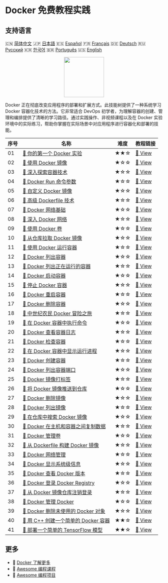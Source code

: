 # Docker 免费教程实践

## 支持语言

🇨🇳 [简体中文](README_zh.md) 🇯🇵 [日本語](README_ja.md) 🇪🇸 [Español](README_es.md) 🇫🇷 [Français](README_fr.md) 🇩🇪 [Deutsch](README_de.md) 🇷🇺 [Русский](README_ru.md) 🇰🇷 [한국어](README_ko.md) 🇧🇷 [Português](README_pt.md) 🇺🇸 [English](README.md) 

<div align="center">
<img width="128px" src="https://file.labex.io/path/X5zPui0XRqNx.png">
</div>

Docker 正在彻底改变应用程序的部署和扩展方式。此技能树提供了一种系统学习 Docker 容器化技术的方法。它非常适合 DevOps 初学者，为理解容器的创建、管理和编排提供了清晰的学习路径。通过实践操作、非视频课程以及在 Docker 实验环境中的实际练习，帮助你掌握在实际场景中对应用程序进行容器化和部署的技能。

|   序号 | 名称                                                                                                                          | 难度   | 教程链接                                                                                             |
|--------|-------------------------------------------------------------------------------------------------------------------------------|--------|------------------------------------------------------------------------------------------------------|
|     01 | [📖 你的第一个 Docker 实验](https://labex.io/zh/tutorials/docker-your-first-docker-lab-92719)                                 | ★★☆    | [🔗 View](https://labex.io/zh/tutorials/docker-your-first-docker-lab-92719)                          |
|     02 | [📖 使用 Docker 镜像](https://labex.io/zh/tutorials/docker-working-with-docker-images-388939)                                 | ★☆☆    | [🔗 View](https://labex.io/zh/tutorials/docker-working-with-docker-images-388939)                    |
|     03 | [📖 深入探索容器技术](https://labex.io/zh/tutorials/docker-diving-deeper-into-containers-388951)                              | ★☆☆    | [🔗 View](https://labex.io/zh/tutorials/docker-diving-deeper-into-containers-388951)                 |
|     04 | [📖 Docker Run 命令参数](https://labex.io/zh/tutorials/docker-docker-run-command-parameters-389228)                           | ★☆☆    | [🔗 View](https://labex.io/zh/tutorials/docker-docker-run-command-parameters-389228)                 |
|     05 | [📖 自定义 Docker 镜像](https://labex.io/zh/tutorials/docker-custom-docker-images-389185)                                     | ★☆☆    | [🔗 View](https://labex.io/zh/tutorials/docker-custom-docker-images-389185)                          |
|     06 | [📖 高级 Dockerfile 技术](https://labex.io/zh/tutorials/docker-advanced-dockerfile-techniques-389027)                         | ★☆☆    | [🔗 View](https://labex.io/zh/tutorials/docker-advanced-dockerfile-techniques-389027)                |
|     07 | [📖 Docker 网络基础](https://labex.io/zh/tutorials/docker-docker-networking-basics-389048)                                    | ★☆☆    | [🔗 View](https://labex.io/zh/tutorials/docker-docker-networking-basics-389048)                      |
|     08 | [📖 深入 Docker 网络](https://labex.io/zh/tutorials/docker-dive-into-docker-networking-389047)                                | ★☆☆    | [🔗 View](https://labex.io/zh/tutorials/docker-dive-into-docker-networking-389047)                   |
|     09 | [📖 使用 Docker 卷](https://labex.io/zh/tutorials/docker-working-with-docker-volumes-389189)                                  | ★☆☆    | [🔗 View](https://labex.io/zh/tutorials/docker-working-with-docker-volumes-389189)                   |
|     10 | [📖 从仓库拉取 Docker 镜像](https://labex.io/zh/tutorials/docker-docker-pull-image-from-repository-271485)                    | ★☆☆    | [🔗 View](https://labex.io/zh/tutorials/docker-docker-pull-image-from-repository-271485)             |
|     11 | [📖 使用 Docker 运行容器](https://labex.io/zh/tutorials/docker-docker-run-a-container-271495)                                 | ★☆☆    | [🔗 View](https://labex.io/zh/tutorials/docker-docker-run-a-container-271495)                        |
|     12 | [📖 Docker 列出容器](https://labex.io/zh/tutorials/docker-docker-list-containers-271475)                                      | ★☆☆    | [🔗 View](https://labex.io/zh/tutorials/docker-docker-list-containers-271475)                        |
|     13 | [📖 Docker 列出正在运行的容器](https://labex.io/zh/tutorials/docker-docker-list-running-containers-271483)                    | ★☆☆    | [🔗 View](https://labex.io/zh/tutorials/docker-docker-list-running-containers-271483)                |
|     14 | [📖 Docker 启动容器](https://labex.io/zh/tutorials/docker-docker-start-container-271499)                                      | ★☆☆    | [🔗 View](https://labex.io/zh/tutorials/docker-docker-start-container-271499)                        |
|     15 | [📖 停止 Docker 容器](https://labex.io/zh/tutorials/docker-docker-stop-container-271501)                                      | ★☆☆    | [🔗 View](https://labex.io/zh/tutorials/docker-docker-stop-container-271501)                         |
|     16 | [📖 Docker 重启容器](https://labex.io/zh/tutorials/docker-docker-restart-container-271489)                                    | ★☆☆    | [🔗 View](https://labex.io/zh/tutorials/docker-docker-restart-container-271489)                      |
|     17 | [📖 Docker 删除容器](https://labex.io/zh/tutorials/docker-docker-remove-container-271491)                                     | ★☆☆    | [🔗 View](https://labex.io/zh/tutorials/docker-docker-remove-container-271491)                       |
|     18 | [📖 中世纪农民 Docker 冒险之旅](https://labex.io/zh/tutorials/docker-medieval-farmers-docker-adventure-271453)                | ★☆☆    | [🔗 View](https://labex.io/zh/tutorials/docker-medieval-farmers-docker-adventure-271453)             |
|     19 | [📖 在 Docker 容器中执行命令](https://labex.io/zh/tutorials/docker-docker-execute-command-in-container-271461)                | ★☆☆    | [🔗 View](https://labex.io/zh/tutorials/docker-docker-execute-command-in-container-271461)           |
|     20 | [📖 Docker 查看容器日志](https://labex.io/zh/tutorials/docker-docker-view-container-logs-271473)                              | ★☆☆    | [🔗 View](https://labex.io/zh/tutorials/docker-docker-view-container-logs-271473)                    |
|     21 | [📖 Docker 检查容器](https://labex.io/zh/tutorials/docker-docker-inspect-container-271467)                                    | ★☆☆    | [🔗 View](https://labex.io/zh/tutorials/docker-docker-inspect-container-271467)                      |
|     22 | [📖 在 Docker 容器中显示运行进程](https://labex.io/zh/tutorials/docker-docker-display-running-processes-in-container-271507)  | ★☆☆    | [🔗 View](https://labex.io/zh/tutorials/docker-docker-display-running-processes-in-container-271507) |
|     23 | [📖 Docker 创建容器](https://labex.io/zh/tutorials/docker-docker-create-container-271459)                                     | ★☆☆    | [🔗 View](https://labex.io/zh/tutorials/docker-docker-create-container-271459)                       |
|     24 | [📖 Docker 列出容器端口](https://labex.io/zh/tutorials/docker-docker-list-container-ports-271479)                             | ★☆☆    | [🔗 View](https://labex.io/zh/tutorials/docker-docker-list-container-ports-271479)                   |
|     25 | [📖 Docker 镜像打标签](https://labex.io/zh/tutorials/docker-docker-tag-an-image-271505)                                       | ★☆☆    | [🔗 View](https://labex.io/zh/tutorials/docker-docker-tag-an-image-271505)                           |
|     26 | [📖 将 Docker 镜像推送到仓库](https://labex.io/zh/tutorials/docker-docker-push-image-to-repository-271487)                    | ★☆☆    | [🔗 View](https://labex.io/zh/tutorials/docker-docker-push-image-to-repository-271487)               |
|     27 | [📖 Docker 删除镜像](https://labex.io/zh/tutorials/docker-docker-remove-image-271493)                                         | ★☆☆    | [🔗 View](https://labex.io/zh/tutorials/docker-docker-remove-image-271493)                           |
|     28 | [📖 Docker 列出镜像](https://labex.io/zh/tutorials/docker-docker-list-images-271463)                                          | ★☆☆    | [🔗 View](https://labex.io/zh/tutorials/docker-docker-list-images-271463)                            |
|     29 | [📖 在仓库中搜索 Docker 镜像](https://labex.io/zh/tutorials/docker-docker-search-images-in-repository-271497)                 | ★☆☆    | [🔗 View](https://labex.io/zh/tutorials/docker-docker-search-images-in-repository-271497)            |
|     30 | [📖 Docker 在主机和容器之间复制数据](https://labex.io/zh/tutorials/docker-docker-copy-data-between-host-and-container-271457) | ★☆☆    | [🔗 View](https://labex.io/zh/tutorials/docker-docker-copy-data-between-host-and-container-271457)   |
|     31 | [📖 Docker 管理卷](https://labex.io/zh/tutorials/docker-docker-manage-volumes-271511)                                         | ★☆☆    | [🔗 View](https://labex.io/zh/tutorials/docker-docker-manage-volumes-271511)                         |
|     32 | [📖 从 Dockerfile 构建 Docker 镜像](https://labex.io/zh/tutorials/docker-docker-build-image-from-dockerfile-271455)           | ★☆☆    | [🔗 View](https://labex.io/zh/tutorials/docker-docker-build-image-from-dockerfile-271455)            |
|     33 | [📖 Docker 网络管理](https://labex.io/zh/tutorials/docker-docker-manage-networks-271477)                                      | ★☆☆    | [🔗 View](https://labex.io/zh/tutorials/docker-docker-manage-networks-271477)                        |
|     34 | [📖 Docker 显示系统级信息](https://labex.io/zh/tutorials/docker-docker-display-system-wide-information-271465)                | ★☆☆    | [🔗 View](https://labex.io/zh/tutorials/docker-docker-display-system-wide-information-271465)        |
|     35 | [📖 Docker 查看 Docker 版本](https://labex.io/zh/tutorials/docker-docker-show-docker-version-271509)                          | ★☆☆    | [🔗 View](https://labex.io/zh/tutorials/docker-docker-show-docker-version-271509)                    |
|     36 | [📖 Docker 登录 Docker Registry](https://labex.io/zh/tutorials/docker-docker-log-into-docker-registry-271469)                 | ★☆☆    | [🔗 View](https://labex.io/zh/tutorials/docker-docker-log-into-docker-registry-271469)               |
|     37 | [📖 从 Docker 镜像仓库注销登录](https://labex.io/zh/tutorials/docker-docker-log-out-from-docker-registry-271471)              | ★☆☆    | [🔗 View](https://labex.io/zh/tutorials/docker-docker-log-out-from-docker-registry-271471)           |
|     38 | [📖 Docker 管理 Docker](https://labex.io/zh/tutorials/docker-docker-manage-docker-271503)                                     | ★☆☆    | [🔗 View](https://labex.io/zh/tutorials/docker-docker-manage-docker-271503)                          |
|     39 | [📖 Docker 删除未使用的 Docker 对象](https://labex.io/zh/tutorials/docker-docker-remove-unused-docker-objects-271481)         | ★☆☆    | [🔗 View](https://labex.io/zh/tutorials/docker-docker-remove-unused-docker-objects-271481)           |
|     40 | [📖 用 C++ 创建一个简单的 Docker 容器](https://labex.io/zh/tutorials/cpp-creating-a-simple-docker-container-in-c-298835)      | ★★☆    | [🔗 View](https://labex.io/zh/tutorials/cpp-creating-a-simple-docker-container-in-c-298835)          |
|     41 | [📖 部署一个简单的 TensorFlow 模型](https://labex.io/zh/tutorials/docker-deploying-a-simple-tensorflow-model-298840)          | ★★☆    | [🔗 View](https://labex.io/zh/tutorials/docker-deploying-a-simple-tensorflow-model-298840)           |

## 更多

- 🔗 [Docker 了解更多](https://labex.io/zh/skilltrees/docker)
- 🔗 [Awesome 编程课程](https://github.com/labex-labs/awesome-programming-courses)
- 🔗 [Awesome 编程项目](https://github.com/labex-labs/awesome-programming-projects)

